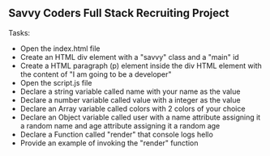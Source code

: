 ## Savvy Coders Full Stack Recruiting Project

Tasks:

- Open the index.html file
- Create an HTML div element with a "savvy" class and a "main" id
- Create a HTML paragraph (p) element inside the div HTML element with the content of "I am going to be a developer"
- Open the script.js file
- Declare a string variable called name with your name as the value
- Declare a number variable called value with a integer as the value
- Declare an Array variable called colors with 2 colors of your choice
- Declare an Object variable called user with a name attribute assigning it a random name and age attribute assigning it a random age
- Declare a Function called "render" that console logs hello
- Provide an example of invoking the "render" function
